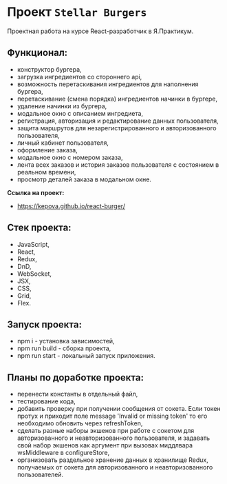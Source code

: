 # Проект `Stellar Burgers`
Проектная работа на курсе React-разработчик в Я.Практикум.

## Функционал:
- конструктор бургера,
- загрузка ингредиентов со стороннего api,
- возможность перетаскивания ингредиентов для наполнения бургера,
- перетаскивание (смена порядка) ингредиентов начинки в бургере,
- удаление начинки из бургера,
- модальное окно с описанием ингредиета,
- регистрация, авторизация и редактирование данных пользователя,
- защита маршрутов для незарегистрированного и авторизованного пользователя,
- личный кабинет пользователя,
- оформление заказа,
- модальное окно с номером заказа,
- лента всех заказов и история заказов пользователя с состоянием в реальном времени,
- просмотр деталей заказа в модальном окне.

**Ссылка на проект:**
- https://kepova.github.io/react-burger/

## Стек проекта:
- JavaScript,
- React,
- Redux,
- DnD,
- WebSocket,
- JSX,
- CSS,
- Grid,
- Flex.

## Запуск проекта:
- npm i - установка зависимостей,
- npm run build - сборка проекта,
- npm run start - локальный запуск приложения.

## Планы по доработке проекта:

- перенести константы в отдельный файл,
- тестирование кода,
- добавить проверку при получении сообщения от сокета. Eсли токен протух и приходит поле message 'Invalid or missing token' то его необходимо обновить через refreshToken,
- сделать разные наборы экшенов при работе с сокетом для авторизованного и неавторизованного пользователя, и задавать свой набор экшенов как аргумент при вызовах миддлвара wsMiddleware в configureStore,
- организовать раздельное хранение данных в хранилище Redux, получаемых от сокета для авторизованного и неавторизованного пользователей.
